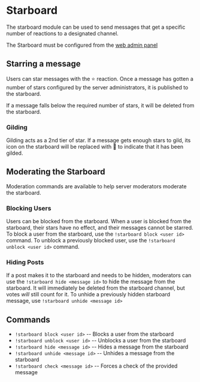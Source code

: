 # Starboard

The starboard module can be used to send messages that get a specific number of reactions to a
designated channel.

The Starboard must be configured from the [web admin panel](../panel/general.md#starboard)

## Starring a message

Users can star messages with the ⭐ reaction. Once a message has gotten a number of stars configured
by the server administrators, it is published to the starboard.

If a message falls below the required number of stars, it will be deleted from the starboard.

### Gilding

Gilding acts as a 2nd tier of star. If a message gets enough stars to gild, its icon on the starboard
will be replaced with 🌠 to indicate that it has been gilded.

## Moderating the Starboard

Moderation commands are available to help server moderators moderate the starboard.

### Blocking Users

Users can be blocked from the starboard. When a user is blocked from the starboard, their stars have
no effect, and their messages cannot be starred. To block a user from the starboard, use the
`!starboard block <user id>` command. To unblock a previously blocked user, use the `!starboard unblock <user id>`
command.

### Hiding Posts

If a post makes it to the starboard and needs to be hidden, moderators can use the
`!starboard hide <message id>` to hide the message from the starboard. It will immediately be deleted
from the starboard channel, but votes _will_ still count for it. To unhide a previously hidden
starboard message, use `!starboard unhide <message id>`

## Commands

* `!starboard block <user id>` -- Blocks a user from the starboard
* `!starboard unblock <user id>` -- Unblocks a user from the starboard
* `!starboard hide <message id>` -- Hides a message from the starboard
* `!starboard unhide <message id>` -- Unhides a message from the starboard
* `!starboard check <message id>` -- Forces a check of the provided message